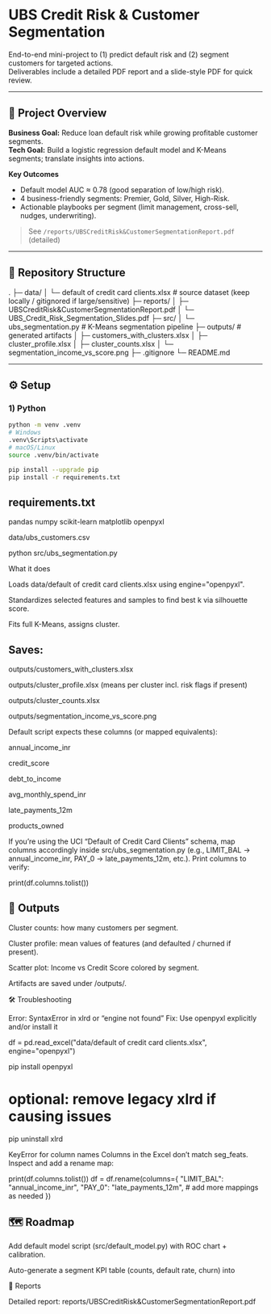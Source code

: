 # UBS Credit Risk & Customer Segmentation

End-to-end mini-project to (1) predict default risk and (2) segment customers for targeted actions.  
Deliverables include a detailed PDF report and a slide-style PDF for quick review.

---

## 🧭 Project Overview

**Business Goal:** Reduce loan default risk while growing profitable customer segments.  
**Tech Goal:** Build a logistic regression default model and K-Means segments; translate insights into actions.

**Key Outcomes**
- Default model AUC ≈ 0.78 (good separation of low/high risk).
- 4 business-friendly segments: Premier, Gold, Silver, High-Risk.
- Actionable playbooks per segment (limit management, cross-sell, nudges, underwriting).

> See `/reports/UBSCreditRisk&CustomerSegmentationReport.pdf` (detailed)  

---

## 📁 Repository Structure

.
├─ data/
│ └─ default of credit card clients.xlsx # source dataset (keep locally / gitignored if large/sensitive)
├─ reports/
│ ├─ UBSCreditRisk&CustomerSegmentationReport.pdf
│ └─ UBS_Credit_Risk_Segmentation_Slides.pdf
├─ src/
│ └─ ubs_segmentation.py # K-Means segmentation pipeline
├─ outputs/ # generated artifacts
│ ├─ customers_with_clusters.xlsx
│ ├─ cluster_profile.xlsx
│ ├─ cluster_counts.xlsx
│ └─ segmentation_income_vs_score.png
├─ .gitignore
└─ README.md


---

## ⚙️ Setup

### 1) Python
```bash
python -m venv .venv
# Windows
.venv\Scripts\activate
# macOS/Linux
source .venv/bin/activate

pip install --upgrade pip
pip install -r requirements.txt
```

## requirements.txt
pandas
numpy
scikit-learn
matplotlib
openpyxl

data/ubs_customers.csv


python src/ubs_segmentation.py

What it does

Loads data/default of credit card clients.xlsx using engine="openpyxl".

Standardizes selected features and samples to find best k via silhouette score.

Fits full K-Means, assigns cluster.

## Saves:

outputs/customers_with_clusters.xlsx

outputs/cluster_profile.xlsx (means per cluster incl. risk flags if present)

outputs/cluster_counts.xlsx

outputs/segmentation_income_vs_score.png

Default script expects these columns (or mapped equivalents):

annual_income_inr

credit_score

debt_to_income

avg_monthly_spend_inr

late_payments_12m

products_owned

If you’re using the UCI “Default of Credit Card Clients” schema, map columns accordingly inside src/ubs_segmentation.py (e.g., LIMIT_BAL → annual_income_inr, PAY_0 → late_payments_12m, etc.). Print columns to verify:

print(df.columns.tolist())

## 🧩 Outputs

Cluster counts: how many customers per segment.

Cluster profile: mean values of features (and defaulted / churned if present).

Scatter plot: Income vs Credit Score colored by segment.

Artifacts are saved under /outputs/.

🛠️ Troubleshooting

Error: SyntaxError in xlrd or “engine not found”
Fix: Use openpyxl explicitly and/or install it

df = pd.read_excel("data/default of credit card clients.xlsx", engine="openpyxl")

pip install openpyxl
# optional: remove legacy xlrd if causing issues
pip uninstall xlrd

KeyError for column names
Columns in the Excel don’t match seg_feats. Inspect and add a rename map:

print(df.columns.tolist())
df = df.rename(columns={
    "LIMIT_BAL": "annual_income_inr",
    "PAY_0": "late_payments_12m",
    # add more mappings as needed
})

## 🗺️ Roadmap

Add default model script (src/default_model.py) with ROC chart + calibration.

Auto-generate a segment KPI table (counts, default rate, churn) into

📄 Reports

Detailed report: reports/UBSCreditRisk&CustomerSegmentationReport.pdf
